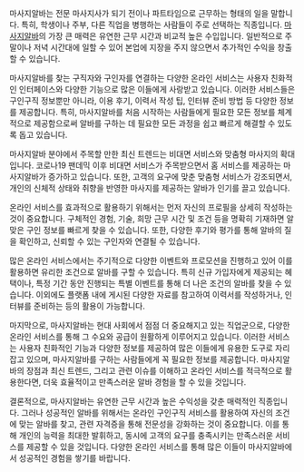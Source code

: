 <p>마사지알바는 전문 마사지사가 되기 전이나 파트타임으로 근무하는 형태의 일을 말합니다. 특히, 학생이나 주부, 다른 직업을 병행하는 사람들이 주로 선택하는 직종입니다. <a href="https://misooda.in/">마사지알바</a>의 가장 큰 매력은 유연한 근무 시간과 비교적 높은 수입입니다. 일반적으로 주말이나 저녁 시간대에 일할 수 있어 본업에 지장을 주지 않으면서 추가적인 수익을 창출할 수 있습니다.</p>
<p>마사지알바를 찾는 구직자와 구인자를 연결하는 다양한 온라인 서비스는 사용자 친화적인 인터페이스와 다양한 기능으로 많은 이들에게 사랑받고 있습니다. 이러한 서비스들은 구인구직 정보뿐만 아니라, 이용 후기, 이력서 작성 팁, 인터뷰 준비 방법 등 다양한 정보를 제공합니다. 특히, 마사지알바를 처음 시작하는 사람들에게 필요한 모든 정보를 체계적으로 제공함으로써 알바를 구하는 데 필요한 모든 과정을 쉽고 빠르게 해결할 수 있도록 돕고 있습니다.</p>
<p>마사지알바 분야에서 주목할 만한 최신 트렌드는 비대면 서비스와 맞춤형 마사지의 확대입니다. 코로나19 팬데믹 이후 비대면 서비스가 주목받으면서 홈 서비스를 제공하는 마사지알바가 증가하고 있습니다. 또한, 고객의 요구에 맞춘 맞춤형 서비스가 강조되면서, 개인의 신체적 상태와 취향을 반영한 마사지를 제공하는 알바가 인기를 끌고 있습니다.</p>
<p>온라인 서비스를 효과적으로 활용하기 위해서는 먼저 자신의 프로필을 상세히 작성하는 것이 중요합니다. 구체적인 경험, 기술, 희망 근무 시간 및 조건 등을 명확히 기재하면 알맞은 구인 정보를 빠르게 찾을 수 있습니다. 또한, 다양한 후기와 평가를 통해 알바의 질을 확인하고, 신뢰할 수 있는 구인자와 연결될 수 있습니다.</p>
<p>많은 온라인 서비스에서는 주기적으로 다양한 이벤트와 프로모션을 진행하고 있어 이를 활용하면 유리한 조건으로 알바를 구할 수 있습니다. 특히 신규 가입자에게 제공되는 혜택이나, 특정 기간 동안 진행되는 특별 이벤트를 통해 더 나은 조건의 알바를 찾을 수 있습니다. 이외에도 플랫폼 내에 게시된 다양한 자료를 참고하여 이력서를 작성하거나, 인터뷰를 준비하는 등의 활용이 가능합니다.</p>
<p>마지막으로, 마사지알바는 현대 사회에서 점점 더 중요해지고 있는 직업군으로, 다양한 온라인 서비스를 통해 그 수요와 공급이 원활하게 이루어지고 있습니다. 이러한 서비스는 사용자 친화적인 기능과 다양한 정보를 제공하여 많은 이들에게 유용한 도구로 자리 잡고 있으며, 마사지알바를 구하는 사람들에게 꼭 필요한 정보를 제공합니다. 마사지알바의 장점과 최신 트렌드, 그리고 관련 이슈를 이해하고 온라인 서비스를 적극적으로 활용한다면, 더욱 효율적이고 만족스러운 알바 경험을 할 수 있을 것입니다.</p>
<p>결론적으로, 마사지알바는 유연한 근무 시간과 높은 수익성을 갖춘 매력적인 직종입니다. 그러나 성공적인 알바를 위해서는 온라인 구인구직 서비스를 활용하여 자신의 조건에 맞는 알바를 찾고, 관련 자격증을 통해 전문성을 강화하는 것이 중요합니다. 이를 통해 개인의 능력을 최대한 발휘하고, 동시에 고객의 요구를 충족시키는 만족스러운 서비스를 제공할 수 있을 것입니다. 다양한 온라인 서비스를 통해 많은 이들이 마사지알바에서 성공적인 경험을 쌓기를 바랍니다.</p>
